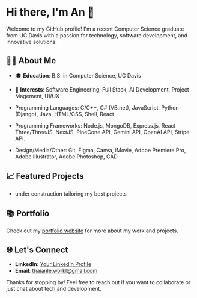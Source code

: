 # Hi there, I'm An 👋

Welcome to my GitHub profile! I'm a recent Computer Science graduate from UC Davis with a passion for technology, software development, and innovative solutions.

## 🧑‍💻 About Me

- 🎓 **Education**: B.S. in Computer Science, UC Davis
- 🚀 **Interests**: Software Engineering, Full Stack, AI Development, Project Magement, UI/UX

- Programming Languages: C/C++, C# (VB.net), JavaScript, Python (Django), Java, HTML/CSS, Shell, React
- Programming Frameworks: Node.js, MongoDB, Express.js, React Three/ThreeJS, NextJS, PineCone API, Gemini API,
OpenAI API, Stripe API.
- Design/Media/Other: Git, Figma, Canva, iMovie, Adobe Premiere Pro, Adobe Illustrator, Adobe Photoshop, CAD

## 📈 Featured Projects

- under construction tailoring my best projects

## 📚 Portfolio

Check out my [portfolio website](https://www.xntle.com/) for more about my work and projects.

## 🌐 Let's Connect

- **LinkedIn**: [Your LinkedIn Profile](https://www.linkedin.com/in/thai-an-le/)
- **Email**: thaianle.workl@gmail.com

Thanks for stopping by! Feel free to reach out if you want to collaborate or just chat about tech and development.

<!--
**xntle/xntle** is a ✨ _special_ ✨ repository because its `README.md` (this file) appears on your GitHub profile.

Here are some ideas to get you started:

- 🔭 I’m currently working on ...
- 🌱 I’m currently learning ...
- 👯 I’m looking to collaborate on ...
- 🤔 I’m looking for help with ...
- 💬 Ask me about ...
- 📫 How to reach me: ...
- 😄 Pronouns: ...
- ⚡ Fun fact: ...
-->
